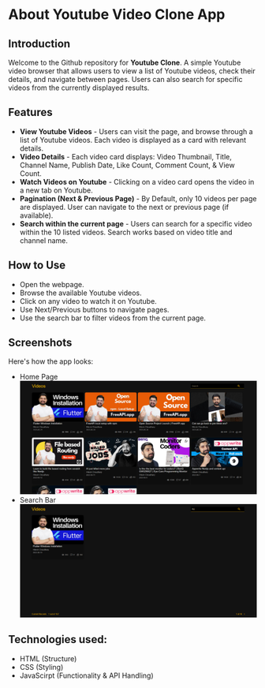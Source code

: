# About Youtube Video Clone App
## Introduction
Welcome to the Github repository for **Youtube Clone**. A simple Youtube video browser that allows users to view a list of Youtube videos, check their details, and navigate between pages. Users can also search for specific videos from the currently displayed results.
## Features
- **View Youtube Videos** - Users can visit the page, and browse through a list of Youtube videos. Each video is displayed as a card with relevant details.
- **Video Details** - Each video card displays: Video Thumbnail, Title, Channel Name, Publish Date, Like Count, Comment Count, & View Count.
- **Watch Videos on Youtube** - Clicking on a video card opens the video in a new tab on Youtube.
- **Pagination (Next & Previous Page)** - By Default, only 10 videos per page are displayed. User can navigate to the next or previous page (if available).
- **Search within the current page** - Users can search for a specific video within the 10 listed videos. Search works based on video title and channel name.
## How to Use
- Open the webpage.
- Browse the available Youtube videos.
- Click on any video to watch it on Youtube.
- Use Next/Previous buttons to navigate pages.
- Use the search bar to filter videos from the current page.
## Screenshots
Here's how the app looks:
- Home Page
![Home Screen](assets/Home.png)
- Search Bar
![Search Bar](assets/Search.png)
## Technologies used:
- HTML (Structure)
- CSS (Styling)
- JavaScirpt (Functionality & API Handling)